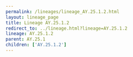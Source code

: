 ```yaml
---
permalink: /lineages/lineage_AY.25.1.2.html
layout: lineage_page
title: Lineage AY.25.1.2
redirect_to: ../lineage.html?lineage=AY.25.1.2
lineage: AY.25.1.2
parent: AY.25.1
children: ['AY.25.1.2']
---
```

